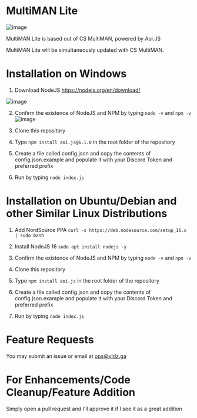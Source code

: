 # MultiMAN Lite

![image](https://user-images.githubusercontent.com/110330524/193387863-7c60d4c4-1c35-42a8-a022-65ac16972c3d.png)

MultiMAN Lite is based out of CS MultiMAN, powered by Aoi.JS

MultiMAN Lite will be simultaneously updated with CS MultiMAN.

# Installation on Windows

1) Download NodeJS
https://nodejs.org/en/download/

![image](https://user-images.githubusercontent.com/110330524/193399667-b47e5145-0fe1-48d0-a2fe-31a4d4c90e70.png)


2) Confirm the existence of NodeJS and NPM by typing `node -v` and `npm -v`
![image](https://user-images.githubusercontent.com/110330524/193399676-ff53469a-1130-440d-8167-f717581a0d4c.png)


2) Clone this repository

3) Type `npm install aoi.js@6.1.0` in the root folder of the repository

4) Create a file called config.json and copy the contents of config.json.example and populate it with your Discord Token and preferred prefix

5) Run by typing `node index.js`

# Installation on Ubuntu/Debian and other Similar Linux Distributions

1) Add NordSource PPA
`curl -s https://deb.nodesource.com/setup_16.x | sudo bash`

2) Install NodeJS 16
`sudo apt install nodejs -y`

3) Confirm the existence of NodeJS and NPM by typing `node -v` and `npm -v`

4) Clone this repository

5) Type `npm install aoi.js` in the root folder of the repository

6) Create a file called config.json and copy the contents of config.json.example and populate it with your Discord Token and preferred prefix

7) Run by typing `node index.js`

# Feature Requests

You may submit an issue or email at ops@vldz.ga

# For Enhancements/Code Cleanup/Feature Addition

Simply open a pull request and I'll approve it if I see it as a great addition
